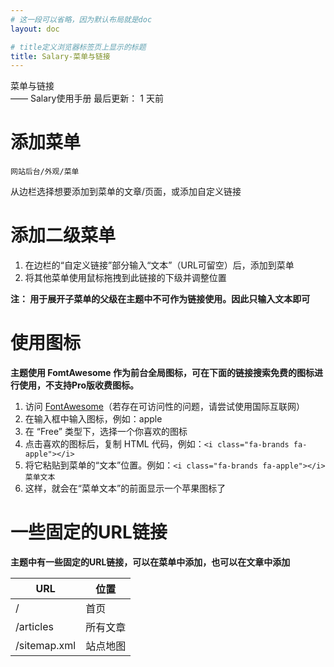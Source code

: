 ```yaml
---
# 这一段可以省略，因为默认布局就是doc
layout: doc

# title定义浏览器标签页上显示的标题
title: Salary-菜单与链接
---
```

<div class="title-wrapper">
   <div class="page-title">菜单与链接</div>
   <div class="post-title">—— Salary使用手册
      <span class="lastModifyTime">
          <i class="fa-regular fa-clock"></i> 最后更新： 1 天前
      </span>
   </div>
</div>

# 添加菜单

`网站后台/外观/菜单`

从边栏选择想要添加到菜单的文章/页面，或添加自定义链接

# 添加二级菜单

1. 在边栏的“自定义链接”部分输入“文本”（URL可留空）后，添加到菜单
2. 将其他菜单使用鼠标拖拽到此链接的下级并调整位置

**注： 用于展开子菜单的父级在主题中不可作为链接使用。因此只输入文本即可**

# 使用图标

**主题使用 FomtAwesome 作为前台全局图标，可在下面的链接搜索免费的图标进行使用，不支持Pro版收费图标。**

1. 访问 [FontAwesome](https://fontawesome.com/v6/search?o=r&m=free)（若存在可访问性的问题，请尝试使用国际互联网）
2. 在输入框中输入图标，例如：apple
3. 在 “Free” 类型下，选择一个你喜欢的图标
4. 点击喜欢的图标后，复制 HTML 代码，例如：`<i class="fa-brands fa-apple"></i>`
5. 将它粘贴到菜单的“文本”位置。例如：`<i class="fa-brands fa-apple"></i> 菜单文本`
6. 这样，就会在“菜单文本”的前面显示一个苹果图标了

# 一些固定的URL链接

**主题中有一些固定的URL链接，可以在菜单中添加，也可以在文章中添加**

|  URL   | 位置  |
|  ----  | ----  |
| /  | 首页 |
| /articles  | 所有文章 |
| /sitemap.xml  | 站点地图 |
